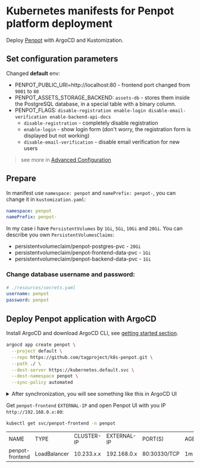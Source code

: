 # Kubernetes manifests for Penpot platform deployment

Deploy [Penpot](https://penpot.app/) with ArgoCD and Kustomization.

## Set configuration parameters

Changed **default** env:

- PENPOT_PUBLIC_URI=http://localhost:80 - frontend port changed from `9001` to `80`
- PENPOT_ASSETS_STORAGE_BACKEND: `assets-db` - stores them inside the PostgreSQL database, in a special table with a binary column.
- PENPOT_FLAGS: `disable-registration enable-login disable-email-verification enable-backend-api-docs`
  - `disable-registration` - completely disable registration
  - `enable-login` - show login form (don't worry, the registration form is displayed but not working)
  - `disable-email-verification` - disable email verification for new users

> see more in [Advanced Configuration](https://help.penpot.app/technical-guide/configuration/)

## Prepare

In manifest use `namespace: penpot` and `namePrefix: penpot-`, you can change it in `kustomization.yaml`:

```yaml
namespace: penpot
namePrefix: penpot-
```

In my case i have `PersistentVolumes` by `1Gi`, `5Gi`, `10Gi` and `20Gi`. You can describe you own `PersistentVolumesClaims`:

- persistentvolumeclaim/penpot-postgres-pvc - `20Gi`
- persistentvolumeclaim/penpot-frontend-data-pvc - `1Gi`
- persistentvolumeclaim/penpot-backend-data-pvc - `1Gi`

### Change database username and password:

```yaml
# ./resources/secrets.yaml
username: penpot
password: penpot
```

## Deploy Penpot application with ArgoCD

Install ArgoCD and download ArgoCD CLI, see [getting started section](https://argo-cd.readthedocs.io/en/stable/getting_started/).

```sh
argocd app create penpot \
  --project default \
  --repo https://github.com/tagproject/k8s-penpot.git \
  --path ./ \
  --dest-server https://kubernetes.default.svc \
  --dest-namespace penpot \
  --sync-policy automated
```

<details>
<summary>After synchronization, you will see something like this in ArgoCD UI</summary>

![image info](./media/screenshots/penpot-argocd-sync.png)

</details>

Get `penpot-frontend` `EXTERNAL-IP` and open Penpot UI with you IP `http://192.168.0.x:80`:

```sh
kubectl get svc/penpot-frontend -n penpot
```

|                 |              |            |             |              |     |
| --------------- | ------------ | ---------- | ----------- | ------------ | --- |
| NAME            | TYPE         | CLUSTER-IP | EXTERNAL-IP | PORT(S)      | AGE |
| penpot-frontend | LoadBalancer | 10.233.x.x | 192.168.0.x | 80:30330/TCP | 1m  |
